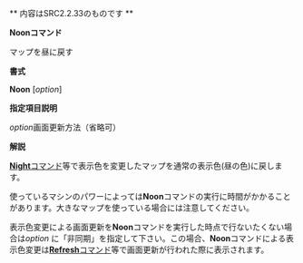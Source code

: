** 内容はSRC2.2.33のものです **

**Noonコマンド**

マップを昼に戻す

**書式**

**Noon** [*option*]

**指定項目説明**

*option*画面更新方法（省略可）

**解説**

[**Night**コマンド](Nightコマンド.md)等で表示色を変更したマップを通常の表示色(昼の色)に戻します。

使っているマシンのパワーによっては**Noon**コマンドの実行に時間がかかることがあります。大きなマップを使っている場合には注意してください。

表示色変更による画面更新を**Noon**コマンドを実行した時点で行ないたくない場合は*option* に「非同期」を指定して下さい。この場合、**Noon**コマンドによる表示色変更は[**Refresh**コマンド](Refreshコマンド.md)等で画面更新が行われた際に表示されます。
